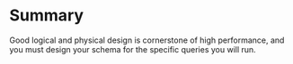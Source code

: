# Summary

Good logical and physical design is cornerstone of high performance, and you must design your schema for the specific queries you will run.


